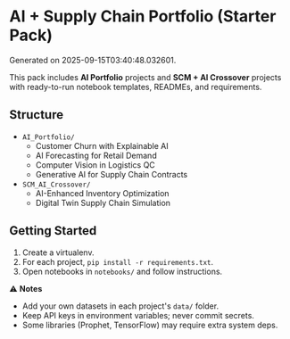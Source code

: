 # AI + Supply Chain Portfolio (Starter Pack)

Generated on 2025-09-15T03:40:48.032601.

This pack includes **AI Portfolio** projects and **SCM + AI Crossover** projects with ready-to-run notebook templates, READMEs, and requirements.

## Structure
- `AI_Portfolio/`
  - Customer Churn with Explainable AI
  - AI Forecasting for Retail Demand
  - Computer Vision in Logistics QC
  - Generative AI for Supply Chain Contracts
- `SCM_AI_Crossover/`
  - AI-Enhanced Inventory Optimization
  - Digital Twin Supply Chain Simulation

## Getting Started
1. Create a virtualenv.
2. For each project, `pip install -r requirements.txt`.
3. Open notebooks in `notebooks/` and follow instructions.

⚠️ **Notes**
- Add your own datasets in each project's `data/` folder.
- Keep API keys in environment variables; never commit secrets.
- Some libraries (Prophet, TensorFlow) may require extra system deps.
